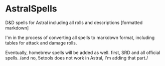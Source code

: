 # AstralSpells
D&amp;D spells for Astral including all rolls and descriptions [formatted markdown]


I'm in the process of converting all spells to markdown format, including tables for attack and damage rolls.

Eventually, homebrew spells will be added as well. first, SRD and all official spells.
/and no, 5etools does not work in Astral, I'm adding that part./
